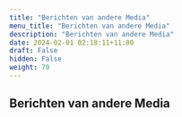 ```yaml
---
title: "Berichten van andere Media"
menu_title: "Berichten van andere Media"
description: "Berichten van andere Media"
date: 2024-02-01 02:18:11+11:00
draft: False
hidden: False
weight: 70
---
```

## Berichten van andere Media
